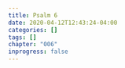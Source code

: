 ```yaml
---
title: Psalm 6
date: 2020-04-12T12:43:24-04:00
categories: []
tags: []
chapter: "006"
inprogress: false
---
```


